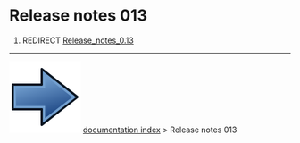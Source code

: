 # Release notes 013
1.  REDIRECT [Release_notes_0.13](Release_notes_0.13.md)



---
![](images/Button_right.svg) [documentation index](../README.md) > Release notes 013
